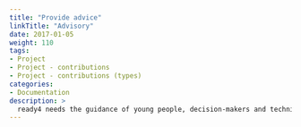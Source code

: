 ```yaml
---
title: "Provide advice"
linkTitle: "Advisory"
date: 2017-01-05
weight: 110
tags:
- Project
- Project - contributions
- Project - contributions (types)
categories:
- Documentation
description: >
  ready4 needs the guidance of young people, decision-makers and technical experts to shape its development.
---
```





